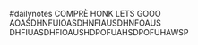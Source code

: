 #dailynotes COMPRÈ HONK LETS GOOO 
AOASDHNFUIOASDHNFIAUSDHNFOAUS DHFIUASDHFIOAUSHDPOFUAHSDPOFUHAWSP
